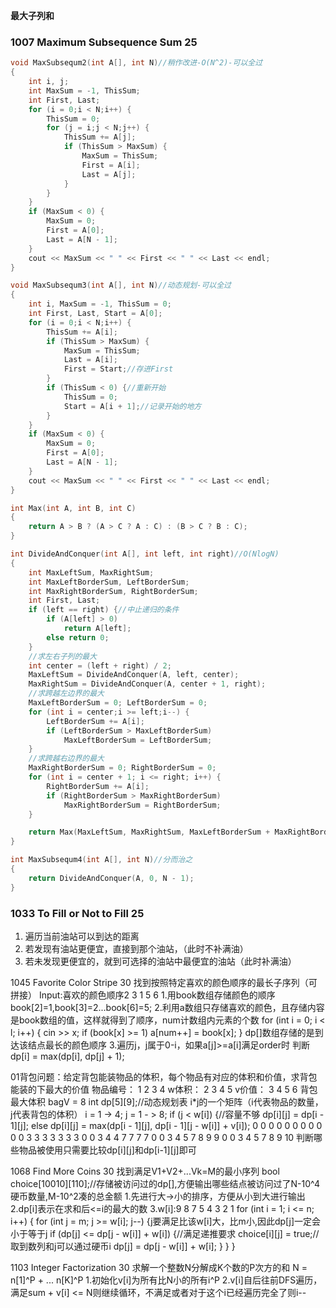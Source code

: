 
**最大子列和**
### 1007 Maximum Subsequence Sum 25
```C++
void MaxSubsequm2(int A[], int N)//稍作改进-O(N^2)-可以全过
{
	int i, j;
	int MaxSum = -1, ThisSum;
	int First, Last;
	for (i = 0;i < N;i++) {
		ThisSum = 0;
		for (j = i;j < N;j++) {
			ThisSum += A[j];
			if (ThisSum > MaxSum) {
				MaxSum = ThisSum;
				First = A[i];
				Last = A[j];
			}
		}
	}
	if (MaxSum < 0) {
		MaxSum = 0;
		First = A[0];
		Last = A[N - 1];
	}
	cout << MaxSum << " " << First << " " << Last << endl;
}
```
```C++
void MaxSubsequm3(int A[], int N)//动态规划-可以全过
{
	int i, MaxSum = -1, ThisSum = 0;
	int First, Last, Start = A[0];
	for (i = 0;i < N;i++) {
		ThisSum += A[i];
		if (ThisSum > MaxSum) {
			MaxSum = ThisSum;
			Last = A[i];
			First = Start;//存进First
		}
		if (ThisSum < 0) {//重新开始
			ThisSum = 0;
			Start = A[i + 1];//记录开始的地方
		}
	}
	if (MaxSum < 0) {
		MaxSum = 0;
		First = A[0];
		Last = A[N - 1];
	}
	cout << MaxSum << " " << First << " " << Last << endl;
}
```
```C++
int Max(int A, int B, int C)
{
	return A > B ? (A > C ? A : C) : (B > C ? B : C);
}

int DivideAndConquer(int A[], int left, int right)//O(NlogN)
{
	int MaxLeftSum, MaxRightSum;
	int MaxLeftBorderSum, LeftBorderSum;
	int MaxRightBorderSum, RightBorderSum;
	int First, Last;
	if (left == right) {//中止递归的条件
		if (A[left] > 0)
			return A[left];
		else return 0;
	}
	//求左右子列的最大
	int center = (left + right) / 2;
	MaxLeftSum = DivideAndConquer(A, left, center);
	MaxRightSum = DivideAndConquer(A, center + 1, right);
	//求跨越左边界的最大
	MaxLeftBorderSum = 0; LeftBorderSum = 0;
	for (int i = center;i >= left;i--) {
		LeftBorderSum += A[i];
		if (LeftBorderSum > MaxLeftBorderSum)
			MaxLeftBorderSum = LeftBorderSum;
	}
	//求跨越右边界的最大
	MaxRightBorderSum = 0; RightBorderSum = 0;
	for (int i = center + 1; i <= right; i++) {
		RightBorderSum += A[i];
		if (RightBorderSum > MaxRightBorderSum)
			MaxRightBorderSum = RightBorderSum;
	}

	return Max(MaxLeftSum, MaxRightSum, MaxLeftBorderSum + MaxRightBorderSum);
}

int MaxSubsequm4(int A[], int N)//分而治之
{
	return DivideAndConquer(A, 0, N - 1);
}
```

### 1033 To Fill or Not to Fill 25
 1. 遍历当前油站可以到达的距离
 2. 若发现有油站更便宜，直接到那个油站，（此时不补满油）
 3. 若未发现更便宜的，就到可选择的油站中最便宜的油站（此时补满油）

1045 Favorite Color Stripe 30
找到按照特定喜欢的颜色顺序的最长子序列（可拼接）
Input:喜欢的颜色顺序2 3 1 5 6
1.用book数组存储颜色的顺序book[2]=1,book[3]=2...book[6]=5;
2.利用a数组只存储喜欢的颜色，且存储内容是book数组的值，这样就得到了顺序，num计数组内元素的个数
for (int i = 0; i < l; i++) {
        cin >> x;
        if (book[x] >= 1)
            a[num++] = book[x];
}
dp[]数组存储的是到达该结点最长的颜色顺序
3.遍历j，j属于0-i，如果a[j]>=a[i]满足order时
判断dp[i] = max(dp[i], dp[j] + 1);

01背包问题：给定背包能装物品的体积，每个物品有对应的体积和价值，求背包能装的下最大的价值
物品编号： 1 2 3 4
w体积：    2 3 4 5
v价值：    3 4 5 6
背包最大体积 bagV = 8
int dp[5][9];//动态规划表 i*j的一个矩阵（i代表物品的数量，j代表背包的体积）
i = 1 -> 4; j = 1 - > 8;
if (j < w[i]) {//容量不够
        dp[i][j] = dp[i - 1][j];
else
        dp[i][j] = max(dp[i - 1][j], dp[i - 1][j - w[i]] + v[i]);
0 0 0 0 0 0 0 0 0
0 0 3 3 3 3 3 3 3
0 0 3 4 4 7 7 7 7
0 0 3 4 5 7 8 9 9
0 0 3 4 5 7 8 9 10
判断哪些物品被使用只需要比较dp[i][j]和dp[i-1][j]即可

1068 Find More Coins 30
找到满足V1+V2+...Vk=M的最小序列
bool choice[10010][110];//存储被访问过的dp[],方便输出哪些结点被访问过了N-10^4硬币数量,M-10^2凑的总金额
1.先进行大->小的排序，方便从小到大进行输出
2.dp[i]表示在求和后<=i的最大的数
3.w[i]:9 8 7 5 4 3 2 1
for (int i = 1; i <= n; i++) {
        for (int j = m; j >= w[i]; j--) {j要满足比该w[i]大，比m小,因此dp[j]一定会小于等于j
            if (dp[j] <= dp[j - w[i]] + w[i]) {//满足递推要求
                choice[i][j] = true;//取到数列和j可以通过硬币i
                dp[j] = dp[j - w[i]] + w[i];
            }
        }
    }

1103 Integer Factorization 30
求解一个整数N分解成K个数的P次方的和 N = n[1]^P + ... n[K]^P
1.初始化v[i]为所有比N小的所有i^P
2.v[i]自后往前DFS遍历，满足sum + v[i] <= N则继续循环，不满足或者对于这个i已经遍历完全了则i--
